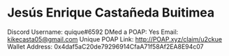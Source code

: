 # Jesús Enrique Castañeda Buitimea

Discord Username: quique#6592
DMed a POAP: Yes
Email: kikecasta05@gmail.com
Unique POAP Link: http://POAP.xyz/claim/u2ckue
Wallet Address: 0x4daf5aC20de79296914CfaA71f58Af2EA8E94c07